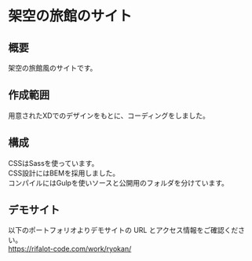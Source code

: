 # 架空の旅館のサイト

## 概要
架空の旅館風のサイトです。

## 作成範囲
用意されたXDでのデザインをもとに、コーディングをしました。

## 構成
CSSはSassを使っています。  
CSS設計にはBEMを採用しました。  
コンパイルにはGulpを使いソースと公開用のフォルダを分けています。  

## デモサイト
以下のポートフォリオよりデモサイトの URL とアクセス情報をご確認ください。  
https://rifalot-code.com/work/ryokan/
